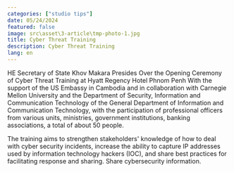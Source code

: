 ```yaml
---
categories: ["studio tips"]
date: 05/24/2024
featured: false
image: src\asset\3-article\tmp-photo-1.jpg
title: Cyber ​​Threat Training
description: Cyber ​​Threat Training
lang: en
---
```


HE Secretary of State Khov Makara Presides Over the Opening Ceremony of Cyber ​​Threat Training at Hyatt Regency Hotel Phnom Penh With the support of the US Embassy in Cambodia and in collaboration with Carnegie Mellon University and the Department of Security, Information and Communication Technology of the General Department of Information and Communication Technology, with the participation of professional officers from various units, ministries, government institutions, banking associations, a total of about 50 people.

The training aims to strengthen stakeholders' knowledge of how to deal with cyber security incidents, increase the ability to capture IP addresses used by information technology hackers (IOC), and share best practices for facilitating response and sharing. Share cybersecurity information.
